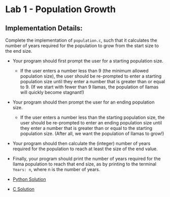 # Lab 1 - Population Growth

## Implementation Details:
Complete the implementation of `population.c`, such that it calculates the number of years required for the population to grow from the start size to the end size.

* Your program should first prompt the user for a starting population size.
    * If the user enters a number less than 9 (the minimum allowed population size), the user should be re-prompted to enter a starting population size until they enter a number that is greater than or equal to 9. (If we start with fewer than 9 llamas, the population of llamas will quickly become stagnant!)
* Your program should then prompt the user for an ending population size.
    * If the user enters a number less than the starting population size, the user should be re-prompted to enter an ending population size until they enter a number that is greater than or equal to the starting population size. (After all, we want the population of llamas to grow!)
* Your program should then calculate the (integer) number of years required for the population to reach at least the size of the end value.
* Finally, your program should print the number of years required for the llama population to reach that end size, as by printing to the terminal `Years: n`, where n is the number of years.

* [Python Solution]()
* [C Solution]()

